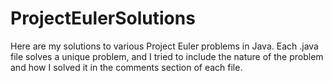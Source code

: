 # ProjectEulerSolutions

Here are my solutions to various Project Euler problems in Java. Each .java file solves a unique problem, and I
tried to include the nature of the problem and how I solved it in the comments section of each file.
